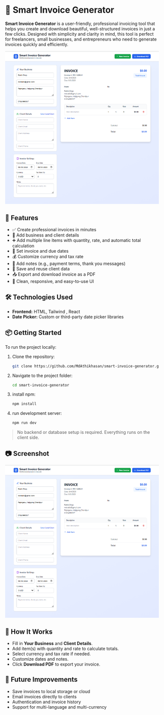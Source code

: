 # 🧾 Smart Invoice Generator

**Smart Invoice Generator** is a user-friendly, professional invoicing tool that helps you create and download beautiful, well-structured invoices in just a few clicks. Designed with simplicity and clarity in mind, this tool is perfect for freelancers, small businesses, and entrepreneurs who need to generate invoices quickly and efficiently.

![Smart Invoice Generator UI](./smart-invoice-generator-tool.PNG)

## 🚀 Features

- ✅ Create professional invoices in minutes
- 📝 Add business and client details
- ➕ Add multiple line items with quantity, rate, and automatic total calculation
- 📅 Set invoice and due dates
- 💰 Customize currency and tax rate
- 📄 Add notes (e.g., payment terms, thank you messages)
- 💾 Save and reuse client data
- 📤 Export and download invoice as a PDF
- 🎨 Clean, responsive, and easy-to-use UI

## 🛠️ Technologies Used

- **Frontend:** HTML, Tailwind , React
- **Date Picker:** Custom or third-party date picker libraries

## 📦 Getting Started

To run the project locally:

1. Clone the repository:

   ```bash
   git clone https://github.com/MdAthikhasan/smart-invoice-generator.git
   ```

2. Navigate to the project folder:

   ```bash
   cd smart-invoice-generator
   ```

3. install npm:

   ```bash
   npm install
   ```

4. run development server:

   ```bash
   npm run dev
   ```

> No backend or database setup is required. Everything runs on the client side.

## 📷 Screenshot

![Invoice Screenshot](./smart-invoice-generator-tool.PNG)

## 🧠 How It Works

- Fill in **Your Business** and **Client Details**.
- Add item(s) with quantity and rate to calculate totals.
- Select currency and tax rate if needed.
- Customize dates and notes.
- Click **Download PDF** to export your invoice.

## 📌 Future Improvements

- Save invoices to local storage or cloud
- Email invoices directly to clients
- Authentication and invoice history
- Support for multi-language and multi-currency

```

```
